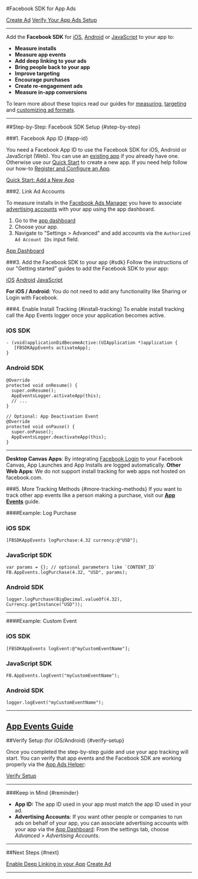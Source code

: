 #Facebook SDK for App Ads
 
[Create Ad](https://www.facebook.com/ads/create) [Verify Your App Ads Setup](/tools/app-ads-helper/) 

---



Add the **Facebook SDK** for [iOS](/docs/ios), [Android](/docs/android) or [JavaScript](/docs/javascript) to your app to:

* **Measure installs**
* **Measure app events**
* **Add deep linking to your ads**
* **Bring people back to your app**
* **Improve targeting**
* **Encourage purchases**
* **Create re-engagement ads**
* **Measure in-app conversions**


To learn more about these topics read our guides for [measuring](/docs/app-ads/measuring), [targeting](/docs/app-ads/targeting) and [customizing ad formats](/docs/app-ads/formats).


---



##Step-by-Step: Facebook SDK Setup {#step-by-step}

###1. Facebook App ID {#app-id}

You need a Facebook App ID to use the Facebook SDK for iOS, Android or JavaScript (Web). You can use an [existing app](/apps) if you already have one. Otherwise use our [Quick Start](/quickstarts) to create a new app. If you need help follow our how-to [Register and Configure an App](/docs/apps/register).
 
[Quick Start: Add a New App](/quickstarts/) 

 
>  

###2. Link Ad Accounts

To measure installs in the [Facebook Ads Manager](https://www.facebook.com/ads/manager) you have to associate [advertising accounts](https://www.facebook.com/ads/manager/account/settings/) with your app using the app dashboard. 

1. Go to the [app dashboard](https://developers.facebook.com/apps/)
2. Choose your app.
3. Navigate to "Settings > Advanced" and add accounts via the `Authorized Ad Account IDs` input field. 

[App Dashboard](https://developers.facebook.com/apps/) 



###3. Add the Facebook SDK to your app {#sdk}
Follow the instructions of our "Getting started" guides to add the Facebook SDK to your app:

[iOS](/docs/ios/getting-started) [Android](/docs/android/getting-started) [JavaScript](/docs/javascript/quickstart) 
  

>  

**For iOS / Android:** You do not need to add any functionality like Sharing or Login with Facebook.

###4. Enable Install Tracking {#install-tracking}
To enable install tracking call the App Events logger once your application becomes active.
 
### iOS SDK
```
- (void)applicationDidBecomeActive:(UIApplication *)application {
   [FBSDKAppEvents activateApp];
}
```

### Android SDK
``` 
@Override
protected void onResume() { 
  super.onResume(); 
  AppEventsLogger.activateApp(this); 
  // ...
}

// Optional: App Deactivation Event 
@Override
protected void onPause() { 
  super.onPause(); 
  AppEventsLogger.deactivateApp(this);
} 
```



---

**Desktop Canvas Apps**: By integrating [Facebook Login](/docs/facebook-login/login-flow-for-web) to your Facebook Canvas, App Launches and App Installs are logged automatically. **Other Web Apps**: We do not support install tracking for web apps not hosted on facebook.com.
  
###5. More Tracking Methods {#more-tracking-methods}
If you want to track other app events like a person making a purchase, visit our **[App Events](/docs/app-events)** guide. 

####Example: Log Purchase 
 
### iOS SDK
```
[FBSDKAppEvents logPurchase:4.32 currency:@"USD"]; 
```

### JavaScript SDK
``` 
var params = {}; // optional parameters like `CONTENT_ID`
FB.AppEvents.logPurchase(4.32, "USD", params);
```

### Android SDK
``` 
logger.logPurchase(BigDecimal.valueOf(4.32), Currency.getInstance("USD"));
```

 

---
  
####Example: Custom Event


### iOS SDK
```
[FBSDKAppEvents logEvent:@"myCustomEventName"];
```

### JavaScript SDK
``` 
FB.AppEvents.logEvent("myCustomEventName");
```

### Android SDK
``` 
logger.logEvent("myCustomEventName");
```

 
 
  ---

[App Events Guide](/docs/app-events) 
---


##Verify Setup (for iOS/Android) {#verify-setup}

Once you completed the step-by-step guide and use your app tracking will start.  You can verify that app events and the Facebook SDK are working properly via the [App Ads Helper](/tools/app-ads-helper/):


[Verify Setup](/tools/app-ads-helper/) 

---

 
###Keep in Mind {#reminder}
- **App ID:** The app ID used in your app must match the app ID used in your ad.
- **Advertising Accounts**: If you want other people or companies to run ads on behalf of your app, you can associate advertising accounts with your app via the [App Dashboard](/apps/89000000000000/settings/): From the settings tab, choose *Advanced > Advertising Accounts*.


---


##Next Steps {#next}

[Enable Deep Linking in your App](/docs/app-ads/deep-linking) [Create Ad](https://www.facebook.com/ads/create/?objective=MOBILE_APP_INSTALLS) 

---